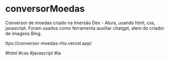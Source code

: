 # conversorMoedas

Conversor de moedas criado na Imersão Dev - Alura, usando html, css, javascript.
Foram usados como ferramenta auxiliar chatgpt, alem  do criador de imagens Bing.

 ttps://conversor-moedas-rho.vercel.app/

#html #css #javascript #ia
